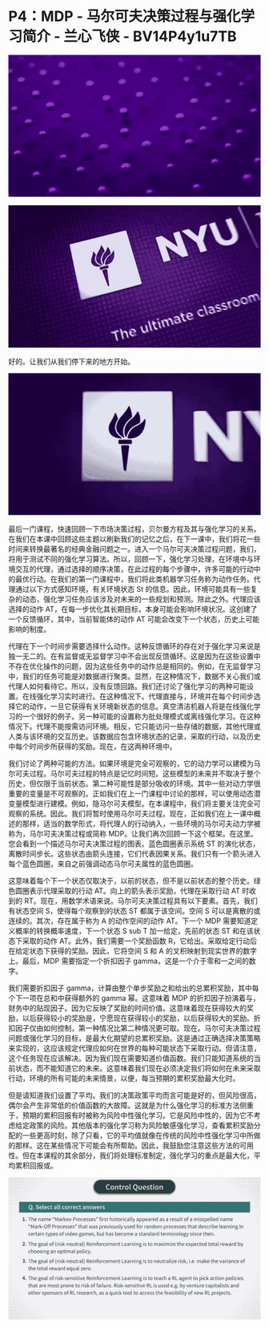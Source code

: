 # P4：MDP - 马尔可夫决策过程与强化学习简介 - 兰心飞侠 - BV14P4y1u7TB

![](img/88e4ea6c1040cd84ca05356270ba29f8_0.png)

![](img/88e4ea6c1040cd84ca05356270ba29f8_1.png)

好的。让我们从我们停下来的地方开始。

![](img/88e4ea6c1040cd84ca05356270ba29f8_3.png)

最后一门课程，快速回顾一下市场决策过程，贝尔曼方程及其与强化学习的关系。在我们在本课中回顾这些主题以刷新我们的记忆之后，在下一课中，我们将花一些时间来转换最著名的经典金融问题之一。进入一个马尔可夫决策过程问题，我们，将用于测试不同的强化学习算法。所以，回顾一下，强化学习处理，在环境中与环境交互的代理，通过选择的顺序决策，在此过程的每个步骤中，许多可能的行动中的最优行动。在我们的第一门课程中，我们将此类机器学习任务称为动作任务。代理通过以下方式感知环境，有关环境状态 St 的信息。因此，环境可能具有一些复杂的动态，强化学习任务应该涉及对未来的一些规划和预测。除此之外。代理应该选择的动作 AT，在每一步优化其长期目标，本身可能会影响环境状况。这创建了一个反馈循环，其中，当前智能体的动作 AT 可能会改变下一个状态，历史上可能影响的制度。

代理在下一个时间步需要选择什么动作。这种反馈循环的存在对于强化学习来说是独一无二的。在有监督或无监督学习中不会出现反馈循环。这是因为在这些设置中不存在优化操作的问题，因为这些任务中的动作总是相同的。例如，在无监督学习中，我们的任务可能是对数据进行聚类。显然，在这种情况下，数据不关心我们或代理人如何看待它。所以，没有反馈回路。我们还讨论了强化学习的两种可能设置。在线强化学习实时进行。在这种情况下。代理直接与，环境并在每个时间步选择它的动作，一旦它获得有关环境新状态的信息。真空清洁机器人将是在线强化学习的一个很好的例子。另一种可能的设置称为批处理模式或离线强化学习。在这种情况下。代理不能按需访问环境。相反，它只能访问一些存储的数据，其他代理或人类与该环境的交互历史。该数据应包含环境状态的记录，采取的行动，以及历史中每个时间步所获得的奖励。现在，在这两种环境中。

我们讨论了两种可能的方法。如果环境是完全可观察的，它的动力学可以建模为马尔可夫过程。马尔可夫过程的特点是记忆时间短。这些模型的未来并不取决于整个历史，但仅限于当前状态。第二种可能性是部分吸收的环境。其中一些对动力学很重要的变量是不可观察的。正如我们在上一门课程中讨论的那样，可以使用动态潜变量模型进行建模。例如，隐马尔可夫模型。在本课程中，我们将主要关注完全可观察的系统。因此。我们将暂时使用马尔可夫过程。现在，正如我们在上一课中概述的那样，适当的数学形式，将代理人的行动纳入，一些环境的马尔可夫动力学被称为，马尔可夫决策过程或简称 MDP。让我们再次回顾一下这个框架。在这里。您会看到一个描述马尔可夫决策过程的图表。蓝色圆圈表示系统 ST 的演化状态，离散时间步长。这些状态由箭头连接，它们代表因果关系。我们只有一个箭头进入每个蓝色圆圈，来自之前强调动态马尔可夫属性的蓝色圆圈。

这意味着每个下一个状态仅取决于，以前的状态，但不是以前状态的整个历史。绿色圆圈表示代理采取的行动 AT。向上的箭头表示奖励，代理在采取行动 AT 时收到的 RT。现在，用数学术语来说。马尔可夫决策过程具有以下要素。首先，我们有状态空间 S，使得每个观察到的状态 ST 都属于该空间。空间 S 可以是离散的或连续的。其次，存在属于称为 A 的动作空间的动作 AT。下一个 MDP 需要知道定义概率的转换概率速度，下一个状态 S sub T 加一给定，先前的状态 ST 和在该状态下采取的动作 AT。此外，我们需要一个奖励函数 R，它给出。采取给定行动后在给定状态下获得的奖励。因此，它将空间 S 和 A 的叉积映射到现实世界的数字上。最后，MDP 需要指定一个折扣因子 gamma，这是一个介于零和一之间的数字。

我们需要折扣因子 gamma，计算由整个单步奖励之和给出的总累积奖励，其中每个下一项在总和中获得额外的 gamma 幂。这意味着 MDP 的折扣因子扮演着与，财务中的贴现因子。因为它反映了奖励的时间价值。这意味着现在获得较大的奖励，以后获得较小的奖励是，宁愿现在获得较小的奖励，以后获得较大的奖励。折扣因子仅由如何控制，第一种情况比第二种情况更可取。现在。马尔可夫决策过程问题或强化学习的目标，是最大化期望的总累积奖励。这是通过正确选择决策策略来实现的，这应该规定代理应如何在世界的每种可能状态下采取行动。但请注意，这个任务现在应该解决。因为我们现在需要知道价值函数。我们只能知道系统的当前状态，而不能知道它的未来。这意味着我们现在必须决定我们将如何在未来采取行动，环境的所有可能的未来情景，以便，每当预期的累积奖励最大化时。

但是请知道我们设置了平均。我们的决策政策平均而言可能是好的，但风险很高，偶尔会产生非常低的价值函数的大故障。这就是为什么强化学习的标准方法侧重于，预期的累积回报有时被称为风险中性强化学习。它是风险中性的，因为它不考虑给定政策的风险。其他版本的强化学习称为风险敏感强化学习，查看累积奖励分配的一些更高时刻，除了只看，它的平均值就像在传统的风险中性强化学习中所做的那样。这在某些情况下可能会有所帮助。因此，我鼓励您注意这些方法的可用性。但在本课程的其余部分，我们将处理标准制定，强化学习的重点是最大化，平均累积回报或。

![](img/88e4ea6c1040cd84ca05356270ba29f8_5.png)
